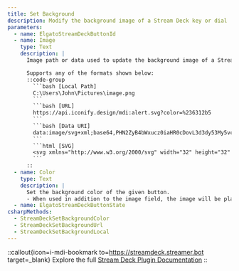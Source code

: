 ```yaml
---
title: Set Background
description: Modify the background image of a Stream Deck key or dial
parameters:
  - name: ElgatoStreamDeckButtonId
  - name: Image
    type: Text
    description: |
      Image path or data used to update the background image of a Stream Deck button

      Supports any of the formats shown below:
      ::code-group
        ```bash [Local Path]
        C:\Users\John\Pictures\image.png
        ```
        ```bash [URL]
        https://api.iconify.design/mdi:alert.svg?color=%236312b5
        ```
        ```bash [Data URI]
        data:image/svg+xml;base64,PHN2ZyB4bWxucz0iaHR0cDovL3d3dy53My5vcmcvMjAwMC9zdmciIHdpZHRoPSIxZW0iIGhlaWdodD0iMWVtIiB2aWV3Qm94PSIwIDAgMjQgMjQiPjxwYXRoIGQ9Ik0xMyAxNGgtMlY5aDJtMCA5aC0ydi0yaDJNMSAyMWgyMkwxMiAyTDEgMjF6IiBmaWxsPSIjNjMxMmI1Ii8+PC9zdmc+
        ```
        ```html [SVG]
        <svg xmlns="http://www.w3.org/2000/svg" width="32" height="32" viewBox="0 0 24 24"><path d="M13 14h-2V9h2m0 9h-2v-2h2M1 21h22L12 2L1 21z" fill="#6312b5"/></svg>
        ```
      ::
  - name: Color
    type: Text
    description: |
      Set the background color of the given button.
      - When used in addition to the image field, the image will be placed on top of the selected color.
  - name: ElgatoStreamDeckButtonState
csharpMethods:
  - StreamDeckSetBackgroundColor
  - StreamDeckSetBackgroundUrl
  - StreamDeckSetBackgroundLocal
---
```


::callout{icon=i-mdi-bookmark to=https://streamdeck.streamer.bot target=_blank}
Explore the full [Stream Deck Plugin Documentation](https://streamdeck.streamer.bot)
::

